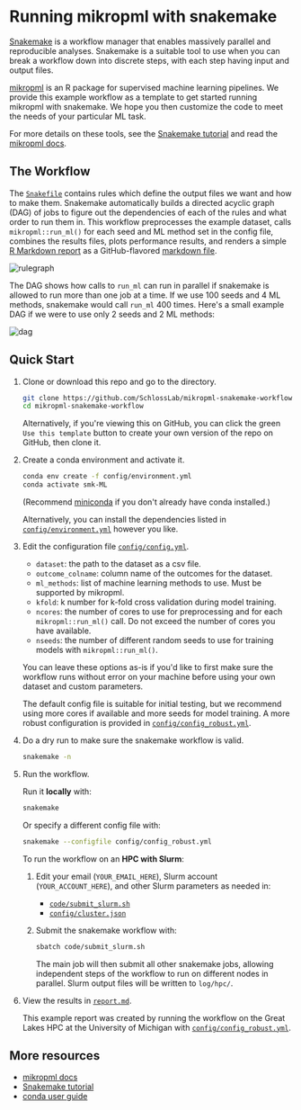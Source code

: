 # Running mikropml with snakemake

[Snakemake](https://snakemake.readthedocs.io/en/stable) is a workflow manager
that enables massively parallel and reproducible
analyses.
Snakemake is a suitable tool to use when you can break a workflow down into
discrete steps, with each step having input and output files.

[mikropml](http://www.schlosslab.org/mikropml/) is an R package for supervised machine learning pipelines.
We provide this example workflow as a template to get started running mikropml with snakemake.
We hope you then customize the code to meet the needs of your particular ML task.

For more details on these tools, see the
[Snakemake tutorial](https://snakemake.readthedocs.io/en/stable/tutorial/tutorial.html)
and read the [mikropml docs](http://www.schlosslab.org/mikropml/).

## The Workflow

The [`Snakefile`](Snakefile) contains rules which define the output files we want and how to make them.
Snakemake automatically builds a directed acyclic graph (DAG) of jobs to figure
out the dependencies of each of the rules and what order to run them in.
This workflow preprocesses the example dataset, calls `mikropml::run_ml()`
for each seed and ML method set in the config file,
combines the results files, plots performance results,
and renders a simple [R Markdown report](report.Rmd) as a GitHub-flavored [markdown file](report.md).

![rulegraph](figures/rulegraph.png)

The DAG shows how calls to `run_ml` can run in parallel if
snakemake is allowed to run more than one job at a time.
If we use 100 seeds and 4 ML methods, snakemake would call `run_ml` 400 times.
Here's a small example DAG if we were to use only 2 seeds and 2 ML methods:

![dag](figures/dag.png)


## Quick Start

1. Clone or download this repo and go to the directory.

    ``` sh
    git clone https://github.com/SchlossLab/mikropml-snakemake-workflow
    cd mikropml-snakemake-workflow
    ```

    Alternatively, if you're viewing this on GitHub,
    you can click the green `Use this template` button to create
    your own version of the repo on GitHub, then clone it.

1. Create a conda environment and activate it.

    ``` sh
    conda env create -f config/environment.yml
    conda activate smk-ML
    ```
    (Recommend [miniconda](https://docs.conda.io/en/latest/miniconda.html)
    if you don't already have conda installed.)

    Alternatively, you can install the dependencies listed in
    [`config/environment.yml`](config/environment.yml) however you like.

1. Edit the configuration file [`config/config.yml`](config/config.yml).
    - `dataset`: the path to the dataset as a csv file.
    - `outcome_colname`: column name of the outcomes for the dataset.
    - `ml_methods`: list of machine learning methods to use. Must be supported by mikropml.
    - `kfold`: k number for k-fold cross validation during model training.
    - `ncores`: the number of cores to use for preprocessing and for each `mikropml::run_ml()` call. Do not exceed the number of cores you have available.
    - `nseeds`: the number of different random seeds to use for training models with `mikropml::run_ml()`.

    You can leave these options as-is if you'd like to first make sure the
    workflow runs without error on your machine before using your own dataset
    and custom parameters.

    The default config file is suitable for initial testing,
    but we recommend using more cores if available and
    more seeds for model training.
    A more robust configuration is provided in
    [`config/config_robust.yml`](config/config_robust.yml).

1. Do a dry run to make sure the snakemake workflow is valid.

    ``` sh
    snakemake -n
    ```

1. Run the workflow.

    Run it **locally** with:
    ``` sh
    snakemake
    ```

    Or specify a different config file with:
    ``` sh
    snakemake --configfile config/config_robust.yml
    ```

    To run the workflow on an **HPC with Slurm**:

    1. Edit your email (`YOUR_EMAIL_HERE`), Slurm account (`YOUR_ACCOUNT_HERE`), and other Slurm parameters as needed in:

        - [`code/submit_slurm.sh`](code/submit_slurm.sh)
        - [`config/cluster.json`](config/cluster.json)

    1. Submit the snakemake workflow with:

        ``` sh
        sbatch code/submit_slurm.sh
        ```

        The main job will then submit all other snakemake jobs, allowing
        independent steps of the workflow to run on different nodes in parallel.
        Slurm output files will be written to `log/hpc/`.

1. View the results in [`report.md`](report.md).

    This example report was created by running the workflow on the Great Lakes HPC
    at the University of Michigan with [`config/config_robust.yml`](config/config_robust.yml).

## More resources

- [mikropml docs](http://www.schlosslab.org/mikropml/)
- [Snakemake tutorial](https://snakemake.readthedocs.io/en/stable/tutorial/tutorial.html)
- [conda user guide](https://docs.conda.io/projects/conda/en/latest/user-guide/getting-started.html)
